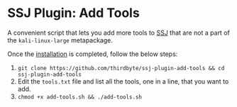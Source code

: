 # SSJ Plugin: Add Tools
A convenient script that lets you add more tools to [SSJ](https://github.com/thirdbyte/ssj) that are not a part of the `kali-linux-large` metapackage.

Once the [installation](https://github.com/thirdbyte/ssj#installation) is completed, follow the below steps:
1. `git clone https://github.com/thirdbyte/ssj-plugin-add-tools && cd ssj-plugin-add-tools`
2. Edit the `tools.txt` file and list all the tools, one in a line, that you want to add.
3. `chmod +x add-tools.sh && ./add-tools.sh`
